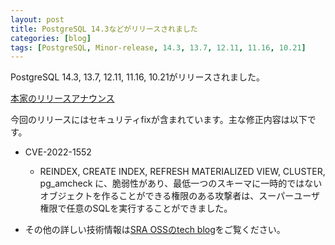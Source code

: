 ```yaml
---
layout: post
title: PostgreSQL 14.3などがリリースされました
categories: [blog]
tags: [PostgreSQL, Minor-release, 14.3, 13.7, 12.11, 11.16, 10.21]
---
```


PostgreSQL 14.3, 13.7, 12.11, 11.16, 10.21がリリースされました。

[本家のリリースアナウンス](https://www.postgresql.org/about/news/postgresql-143-137-1211-1116-and-1021-released-2449/)

今回のリリースにはセキュリティfixが含まれています。主な修正内容は以下です。

- CVE-2022-1552
	- REINDEX, CREATE INDEX, REFRESH MATERIALIZED VIEW, CLUSTER, pg_amcheck に、脆弱性があり、最低一つのスキーマに一時的ではないオブジェクトを作ることができる権限のある攻撃者は、スーパーユーザ権限で任意のSQLを実行することができました。

- その他の詳しい技術情報は[SRA OSSのtech blog](https://www.sraoss.co.jp/tech-blog/)をご覧ください。
